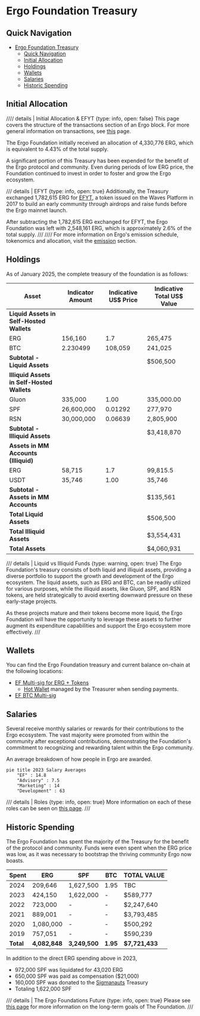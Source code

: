 # Ergo Foundation Treasury

## Quick Navigation
- [Ergo Foundation Treasury](#ergo-foundation-treasury)
  - [Quick Navigation](#quick-navigation)
  - [Initial Allocation](#initial-allocation)
  - [Holdings](#holdings)
  - [Wallets](#wallets)
  - [Salaries](#salaries)
  - [Historic Spending](#historic-spending)

## Initial Allocation

//// details | Initial Allocation & EFYT
    {type: info, open: false}
This page covers the structure of the transactions section of an Ergo block. For more general information on transactions, see [this](transactions.md) page.


The Ergo Foundation initially received an allocation of 4,330,776 ERG, which is equivalent to 4.43% of the total supply.

A significant portion of this Treasury has been expended for the benefit of the Ergo protocol and community. Even during periods of low ERG price, the Foundation continued to invest in order to foster and grow the Ergo ecosystem.

/// details | EFYT
     {type: info, open: true}
Additionally, the Treasury exchanged 1,782,615 ERG for [EFYT](efyt.md), a token issued on the Waves Platform in 2017 to build an early community through airdrops and raise funds before the Ergo mainnet launch.

After subtracting the 1,782,615 ERG exchanged for EFYT, the Ergo Foundation was left with 2,548,161 ERG, which is approximately 2.6% of the total supply.
///
////
For more information on Ergo's emission schedule, tokenomics and allocation, visit the [emission](emission.md) section.

## Holdings

As of January 2025, the complete treasury of the foundation is as follows:

| Asset | Indicator Amount | Indicative US$ Price | Indicative Total US$ Value |
|-------|------------------|----------------------|----------------------------|
| **Liquid Assets in Self-Hosted Wallets** |
| ERG | 156,160 | 1.7 | 265,475 |
| BTC | 2.230499 | 108,059 | 241,025 |
| **Subtotal - Liquid Assets** | | | $506,500 | 506500
| **Illiquid Assets in Self-Hosted Wallets** |
| Gluon | 335,000 | 1.00 | 335,000.00 |
| SPF | 26,600,000 | 0.01292 | 277,970 |
| RSN | 30,000,000 | 0.06639 | 2,805,900 |
| **Subtotal - Illiquid Assets** | | | $3,418,870 |
| **Assets in MM Accounts (Illiquid)** |
| ERG | 58,715 | 1.7 | 99,815.5 |
| USDT | 35,746 | 1.00 | 35,746 |
| **Subtotal - Assets in MM Accounts** | | | $135,561 |
| **Total Liquid Assets** | | | $506,500 |
| **Total Illiquid Assets** | | | $3,554,431 |
| **Total Assets** | | | $4,060,931 |

/// details | Liquid vs Illiquid Funds
     {type: warning, open: true}
The Ergo Foundation's treasury consists of both liquid and illiquid assets, providing a diverse portfolio to support the growth and development of the Ergo ecosystem. The liquid assets, such as ERG and BTC, can be readily utilized for various purposes, while the illiquid assets, like Gluon, SPF, and RSN tokens, are held strategically to avoid exerting downward pressure on these early-stage projects.

As these projects mature and their tokens become more liquid, the Ergo Foundation will have the opportunity to leverage these assets to further augment its expenditure capabilities and support the Ergo ecosystem more effectively.
///

## Wallets

You can find the Ergo Foundation treasury and current balance on-chain at the following locations:

- [EF Multi-sig for ERG + Tokens](https://ergexplorer.com/addresses#2BggBDgr9n9geTKjCJBCEWMReb2i7wcocw7fjVd3QyM7qFMtmVHyoFr78kChAxGekJxUTZru2aMjyZKcVoPfHX5d12RqNrnEAgzGqUCoJ2v9xCqmT75V5xdhT1JBqQbeRKJZT4XGMg7hZAqVvbMsQF26nkWRPqiCqPoKfy7GZw9zuvr15qaqbB2ZcZXaGTrvqDN2o15SRTJwvVADDx2inzrk3U25cdjFWYBc6ECKSjmYpPWL8fn4msxsBZKNiGbP8vDrYWqQuPtMwJ5Ag)
     - [Hot Wallet](https://ergexplorer.com/addresses#9g1ReLmsbGevkTjfPGMdRMoFRdrAVskZVmSBpaEdVW2DfG4HDWm) managed by the Treasurer when sending payments.
- [EF BTC Multi-sig](https://www.blockchain.com/explorer/addresses/BTC/bc1qhps44rcl0rln47te839wr5rx25z624gawsgdye0cs4m0pq2mkhnq8dmkkc)

## Salaries

Several receive monthly salaries or rewards for their contributions to the Ergo ecosystem. The vast majority were promoted from within the community after exceptional contributions, demonstrating the Foundation's commitment to recognizing and rewarding talent within the Ergo community.

An average breakdown of how people in Ergo are awarded.

```mermaid
pie title 2023 Salary Averages
    "EF" : 14.8
    "Advisory" : 7.5
    "Marketing" : 14
    "Development" : 63
```

/// details | Roles
     {type: info, open: true}
More information on each of these roles can be seen on [this page](ef-scope.md#key-areas-of-focus).
///

## Historic Spending

The Ergo Foundation has spent the majority of the Treasury for the benefit of the protocol and community. Funds were even spent when the ERG price was low, as it was necessary to bootstrap the thriving community Ergo now boasts.

<!--TODO: Yearly figures don't add up to total difference between total allocation & spending, 90k difference, probably missed a tx -->


| **Spent** | **ERG**      | **SPF**       | **BTC**     | **TOTAL VALUE**   |
|-----------|--------------|---------------|-------------|-------------------|
| 2024      | 209,646      | 1,627,500     | 1.95        | TBC               |
| 2023      | 424,150      | 1,622,000     | -           | $589,777          |
| 2022      | 723,000      | -             | -           | $2,247,640        |
| 2021      | 889,001      | -             | -           | $3,793,485        |
| 2020      | 1,080,000    | -             | -           | $500,292          |
| 2019      | 757,051      | -             | -           | $590,239          |
| **Total** | **4,082,848**| **3,249,500** | **1.95**    | **$7,721,433**    |




In addition to the direct ERG spending above in 2023, 

- 972,000 SPF was liquidated for 43,020 ERG 
- 650,000 SPF was paid as compensation ($21,000)
- 160,000 SPF was donated to the [Sigmanauts](sigmanauts.md) Treasury
- Totaling 1,622,000 SPF 

/// details | The Ergo Foundations Future
     {type: info, open: true}
Please see [this page](ef-future.md) for more information on the long-term goals of The Foundation.
///
